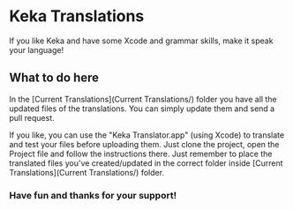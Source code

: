 # Keka Translations

If you like Keka and have some Xcode and grammar skills, make it speak your language!


## What to do here

In the [Current Translations](Current Translations/) folder you have all the updated files of the translations. You can simply update them and send a pull request.

If you like, you can use the "Keka Translator.app" (using Xcode) to translate and test your files before uploading them. Just clone the project, open the Project file and follow the instructions there. Just remember to place the translated files you've created/updated in the correct folder inside [Current Translations](Current Translations/) folder.

### Have fun and thanks for your support!
